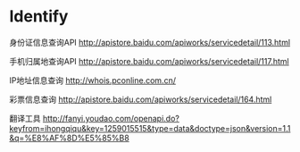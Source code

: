 # Identify

身份证信息查询API
http://apistore.baidu.com/apiworks/servicedetail/113.html

手机归属地查询API
http://apistore.baidu.com/apiworks/servicedetail/117.html

IP地址信息查询
http://whois.pconline.com.cn/

彩票信息查询
http://apistore.baidu.com/apiworks/servicedetail/164.html

翻译工具
http://fanyi.youdao.com/openapi.do?keyfrom=ihongqiqu&key=1259015515&type=data&doctype=json&version=1.1&q=%E8%AF%8D%E5%85%B8
